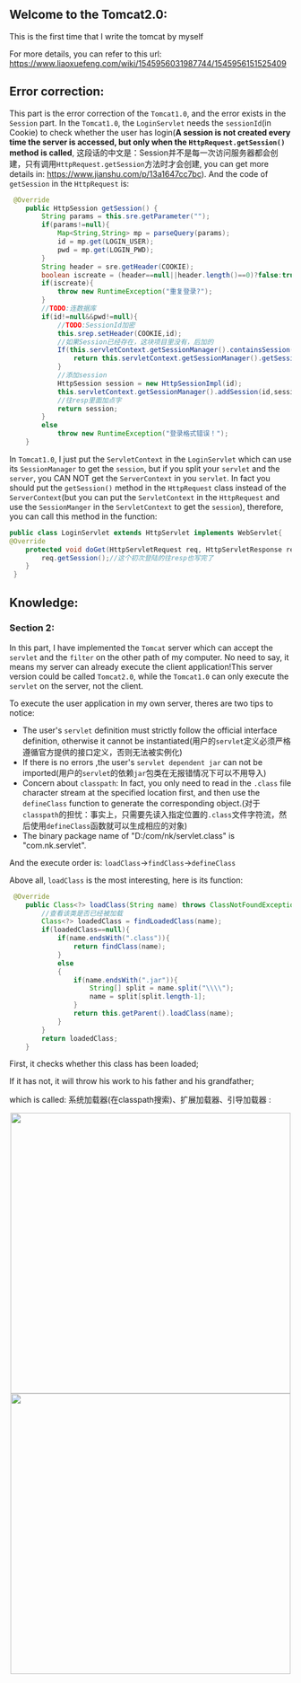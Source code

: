 ## Welcome to the Tomcat2.0:
This is the first time that I write the tomcat by myself

For more details, you can refer to this url: https://www.liaoxuefeng.com/wiki/1545956031987744/1545956151525409

## Error correction:

This part is the error correction of the `Tomcat1.0`, and the error exists in the `Session` part. In the `Tomcat1.0`, the `LoginServlet` needs the `sessionId`(in Cookie) to check whether the user has login(**A session is not created every time the server is accessed, but only when the `HttpRequest.getSession()` method is called**, 这段话的中文是：Session并不是每一次访问服务器都会创建，只有调用`HttpRequest.getSession`方法时才会创建, you can get more details in: https://www.jianshu.com/p/13a1647cc7bc). And the code of `getSession` in the `HttpRequest` is:

```java
 @Override
    public HttpSession getSession() {
        String params = this.sre.getParameter("");
        if(params!=null){
            Map<String,String> mp = parseQuery(params);
            id = mp.get(LOGIN_USER);
            pwd = mp.get(LOGIN_PWD);
        }
        String header = sre.getHeader(COOKIE);
        boolean iscreate = (header==null||header.length()==0)?false:true;
        if(iscreate){
            throw new RuntimeException("重复登录?");
        }
        //TODO:连数据库
        if(id!=null&&pwd!=null){
            //TODO:SessionId加密
            this.srep.setHeader(COOKIE,id);
            //如果Session已经存在，这块项目里没有，后加的
            If(this.servletContext.getSessionManager().containsSession(id)){
                return this.servletContext.getSessionManager().getSession(id);
            }
            //添加session
            HttpSession session = new HttpSessionImpl(id);
            this.servletContext.getSessionManager().addSession(id,session);
            //往resp里面加点字
            return session;
        }
        else
            throw new RuntimeException("登录格式错误！");
    }
```

In `Tomcat1.0`, I just put the `ServletContext` in the `LoginServlet` which can use its `SessionManager` to get the `session`, but if you split your `servlet` and the `server`, you CAN NOT get the `ServerContext` in you `servlet`. In fact you should put the `getSession()` method in the `HttpRequest` class instead of the `ServerContext`(but you can put the `ServletContext` in the `HttpRequest` and use the `SessionManger` in the `ServletContext` to get the `session`), therefore, you can call this method in the function:

```java
public class LoginServlet extends HttpServlet implements WebServlet{
@Override
    protected void doGet(HttpServletRequest req, HttpServletResponse resp) throws ServletException, IOException {
        req.getSession();//这个初次登陆的往resp也写完了
    }
 }
```

## Knowledge:

### Section 2:

In this part, I have implemented the `Tomcat` server which can accept the `servlet` and the `filter` on the other path of my computer. No need to say, it means my server can already execute the client application!This server version could be called `Tomcat2.0`, while the `Tomcat1.0` can only execute the `servlet` on the server, not the client.

To execute the user application in my own server, theres are two tips to notice:

* The user's `servlet` definition must strictly follow the official interface definition, otherwise it cannot be instantiated(用户的`servlet`定义必须严格遵循官方提供的接口定义，否则无法被实例化)
* If there is no errors ,the user's `servlet dependent jar` can not be imported(用户的`servlet`的依赖`jar`包类在无报错情况下可以不用导入)
* Concern about `classpath`: In fact, you only need to read in the `.class` file character stream at the specified location first, and then use the `defineClass` function to generate the corresponding object.(对于`classpath`的担忧：事实上，只需要先读入指定位置的`.class`文件字符流，然后使用`defineClass`函数就可以生成相应的对象)
* The binary package name of "D:/com/nk/servlet.class" is "com.nk.servlet".

And the execute order is: `loadClass`->`findClass`->`defineClass`

Above all, `loadClass` is the most interesting, here is its function:

```java
 @Override
    public Class<?> loadClass(String name) throws ClassNotFoundException {
        //查看该类是否已经被加载
        Class<?> loadedClass = findLoadedClass(name);
        if(loadedClass==null){
            if(name.endsWith(".class")){
                return findClass(name);
            }
            else
            {
                if(name.endsWith(".jar")){
                    String[] split = name.split("\\\\");
                    name = split[split.length-1];
                }
                return this.getParent().loadClass(name);
            }
        }
        return loadedClass;
    }
```

First, it checks whether this class has been loaded;

If it has not, it will throw his work to his father and his grandfather;

which is called: 系统加载器(在classpath搜索)、扩展加载器、引导加载器 :

<div align="center">
    <img src="https://github.com/sqrt81xmy/MyTomcat/assets/89298656/d291ea31-3ab0-4559-acbd-a97d3cc295b1" width=500 hight=400>
</div>

<div align="center">
    <img src="https://github.com/sqrt81xmy/MyTomcat/assets/89298656/40cccbca-bb7d-4185-8938-cede3b692c18" width=500 hight=400>
</div>



